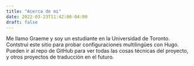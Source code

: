 ```yaml
---
title: "Acerca de mi"
date: 2022-03-23T11:42:00-04:00
draft: false
---
```


Me llamo Graeme y soy un estudiante en la Universidad de Toronto. Contstruí este sitio para probar configuraciones multilingües con Hugo. Pueden ir al repo de GitHub para ver todas las cosas técnicas del proyecto, y otros proyectos de traducción en el futuro.
